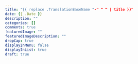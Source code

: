 ```yaml
---
title: "{{ replace .TranslationBaseName "-" " " | title }}"
date: {{ .Date }}
description: ""
categories: []
comments: true
featuredImage: ""
featuredImageDescription: ""
dropCap: true
displayInMenu: false
displayInList: true
draft: true
---
```

